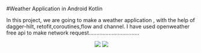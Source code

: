 #Weather Application in Android Kotlin

In this project, we are going to make a weather application , with the help of dagger-hilt, retofit,coroutines,flow and channel. I have used openweather free api to make network request.................................

<p align="center">
<img src="app/src/main/res/drawable/one.png"/>
<img src="app/src/main/res/drawable/two.png"/>
</p>
